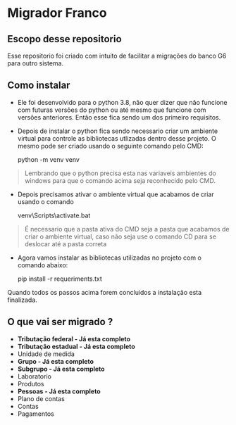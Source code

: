 # Migrador Franco

Escopo desse repositorio
-----------------
 
Esse repositorio foi criado com intuito de facilitar a migrações do banco G6 para outro sistema. 

Como instalar
-----------------
* Ele foi desenvolvido para o python 3.8, não quer dizer que não funcione com futuras versões do python ou até mesmo que 
funcione com versões anteriores. Então esse fica sendo um dos primeiro requisitos.

* Depois de instalar o python fica sendo necessario criar um ambiente virtual para controle as bibliotecas utlizadas
dentro desse projeto. O mesmo pode ser criado usando o seguinte comando pelo CMD:


    python -m venv venv
    
> Lembrando que o python precisa esta nas variaveis ambientes do windows para que o comando acima seja reconhecido pelo CMD.

* Depois precisamos ativar o ambiente virtual que acabamos de criar usando o comando

    
    venv\Scripts\activate.bat
    
> É necessario que a pasta ativa do CMD seja a pasta que acabamos de criar o ambiente virtual, caso não seja use o 
> comando CD para se deslocar até a pasta correta


* Agora vamos instalar as bibliotecas utilizadas no projeto com o comando abaixo:


    pip install -r requeriments.txt
    
Quando todos os passos acima forem concluidos a instalação esta finalizada.

O que vai ser migrado ?
-----------------
* **Tributação federal - Já esta completo**
* **Tributação estadual - Já esta completo**
* Unidade de medida
* **Grupo - Já esta completo**
* **Subgrupo - Já esta completo**
* Laboratorio
* Produtos
* **Pessoas - Já esta completo**
* Plano de contas
* Contas
* Pagamentos